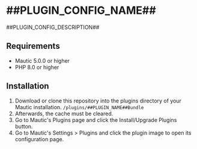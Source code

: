 # ##PLUGIN_CONFIG_NAME##

##PLUGIN_CONFIG_DESCRIPTION##

## Requirements
* Mautic 5.0.0 or higher
* PHP 8.0 or higher

## Installation
1. Download or clone this repository into the plugins directory of your Mautic installation. `/plugins/##PLUGIN_NAME##Bundle`
2. Afterwards, the cache must be cleared.
3. Go to Mautic's Plugins page and click the Install/Upgrade Plugins button.
4. Go to Mautic's Settings > Plugins and click the plugin image to open its configuration page.